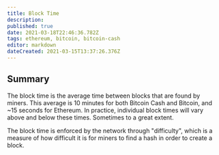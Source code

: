 ```yaml
---
title: Block Time
description: 
published: true
date: 2021-03-18T22:46:36.782Z
tags: ethereum, bitcoin, bitcoin-cash
editor: markdown
dateCreated: 2021-03-15T13:37:26.376Z
---
```


## Summary

The block time is the average time between blocks that are found by miners. This average is 10 minutes for both Bitcoin Cash and Bitcoin, and ~15 seconds for Ethereum. In practice, individual block times will vary above and below these times. Sometimes to a great extent.

The block time is enforced by the network through "difficulty", which is a measure of how difficult it is for miners to find a hash in order to create a block.